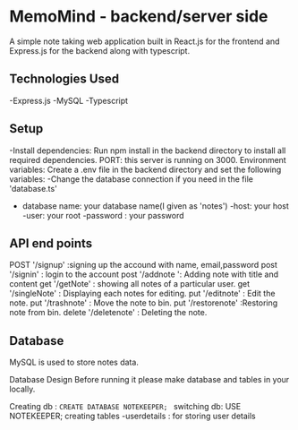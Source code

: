 # MemoMind - backend/server side
  A simple note taking web application built in React.js for the frontend and Express.js for the backend along with typescript.


## Technologies Used
-Express.js
-MySQL
-Typescript


## Setup
-Install dependencies: Run npm install in the backend directory to install all required dependencies.
PORT: this server is running on 3000.
Environment variables: Create a .env file in the backend directory and set the following variables:
-Change the database connection if you need in the file 'database.ts'
- database name: your database name(I given as 'notes')
-host: your host
-user: your root
-password : your password


## API end points
POST '/signup' :signing up the accound with name, email,password
post '/signin' : login to the account
post '/addnote ': Adding note with title and content
get '/getNote' : showing all notes of a particular user.
get '/singleNote' : Displaying each notes for editing.
put   '/editnote' : Edit the note.
put  '/trashnote' : Move the note to bin.
put  '/restorenote' :Restoring note from bin.
delete '/deletenote' : Deleting the note.

## Database
MySQL is used to store notes data.

Database Design
Before running it please make database and tables in your locally.

Creating db : ```CREATE DATABASE NOTEKEEPER; ```
switching db: USE NOTEKEEPER;
creating tables
-userdetails : for storing user details


